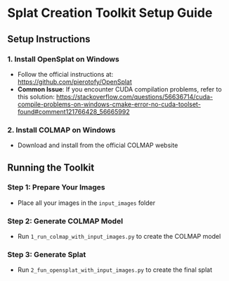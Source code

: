 # Splat Creation Toolkit Setup Guide

## Setup Instructions

### 1. Install OpenSplat on Windows
- Follow the official instructions at: https://github.com/pierotofy/OpenSplat
- **Common Issue**: If you encounter CUDA compilation problems, refer to this solution:
  https://stackoverflow.com/questions/56636714/cuda-compile-problems-on-windows-cmake-error-no-cuda-toolset-found#comment121766428_56665992

### 2. Install COLMAP on Windows
- Download and install from the official COLMAP website

## Running the Toolkit

### Step 1: Prepare Your Images
- Place all your images in the `input_images` folder

### Step 2: Generate COLMAP Model
- Run `1_run_colmap_with_input_images.py` to create the COLMAP model

### Step 3: Generate Splat
- Run `2_fun_opensplat_with_input_images.py` to create the final splat
